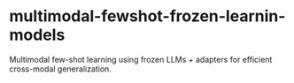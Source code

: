 # multimodal-fewshot-frozen-learnin-models
Multimodal few-shot learning using frozen LLMs + adapters for efficient cross-modal generalization.
